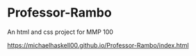 # Professor-Rambo
An html and css project for MMP 100


https://michaelhaskell00.github.io/Professor-Rambo/index.html
